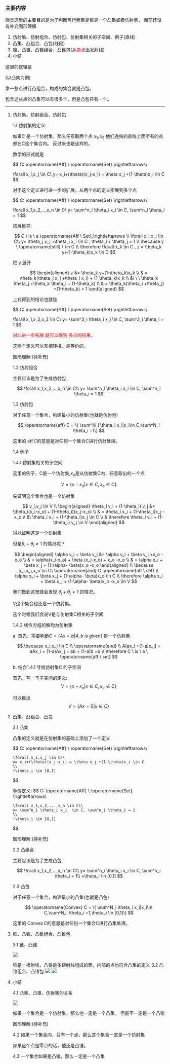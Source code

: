 <!--
 * @Author: Liu Weilong
 * @Date: 2021-05-29 13:27:55
 * @LastEditors: Liu Weilong
 * @LastEditTime: 2021-06-21 18:52:52
 * @Description: 
-->
### 主要内容

感觉这里的主要目的是为了判断可行解集是否是一个凸集或者仿射集，
目前还没有补充图形理解

1. 仿射集、仿射组合、仿射包、仿射集相关的子空间、例子(直线)
2. 凸集、凸组合、凸包(线段)
3. 锥、凸锥、凸锥组合、凸锥包(从<font color ="Red">原点</font>出发射线)
4. 小结

这里的逻辑是

(以凸集为例)

拿一些点进行凸组合，构成的集合就是凸包。

包含这些点的凸集可以有很多个，但是凸包只有一个。


-----
1. 仿射集、仿射组合、仿射包
   
   1.1 仿射集的定义: 

   如果C 是一个仿射集，那么任意取两个点 $x_1,x_2$ 他们连线的直线上面所有的点都在C这个集合内。
   反过来也是这样的。
   
   数学的形式就是

   $$
    C: \operatorname{Aff} \ \operatorname{Set} \rightleftarrows\\

    \forall x_i,x_j \in C\\
    y= x_i+(\theta)(x_j-x_i) = \theta x_j +(1-\theta)x_i \in C
   $$

   对于这个定义进行进一步的扩展，从两个点的定义拓展到多个点

   $$
    C: \operatorname{Aff} \ \operatorname{Set} \rightleftarrows\\

    \forall x_1,x_2,...,x_n \in C\\
    y= \sum^n_i \theta_i x_i  \in C, \sum^n_i \theta_i = 1
   $$

   拓展推导:

   $$
    C \ is  \ a \operatorname{Aff \ Set},\rightleftarrows
    \\
    \forall x_i,x_j \in C\\
    y=  \theta_j x_j +\theta_i x_i \in C , \theta_i + \theta_j = 1
    \\ 
    \because y \  \operatorname{still} \  \in C \\
    \therefore \forall x_k \in C , z = \theta_k y+(1-\theta_k)x_k \in C
   $$

   把 y 展开

   $$
   \begin{aligned}
        z &= \theta_k y+(1-\theta_k)x_k 
    \\
    & = \theta_k(\theta_j x_j +\theta_i x_i) + (1-\theta_k)x_k 
    \\
    &\ \ \  \theta_k \theta_j +\theta_k \theta_i + (1-\theta_k)
    \\
    & = \theta_k(\theta_i +\theta_j) +(1-\theta_k) = 1
   \end{aligned}
   $$

   上式得到的结论也就是

    $$
    C: \operatorname{Aff} \ \operatorname{Set} \rightleftarrows\\

    \forall x_1,x_2,x_3 \in C\\
    y= \sum^3_i \theta_i x_i  \in C, \sum^3_i \theta_i = 1
    $$

    <font color ="Red">对此进一步拓展 就可以得到 多点的结果。</font>

    这两个定义可以互相转换，是等价的。

    图形理解:(待补充)

    1.2 仿射组合

    主要应该是为了生成仿射包

    $$
    \forall x_1,x_2,...,x_n \in C\\
    y= \sum^n_i \theta_i x_i  \in C, \sum^n_i \theta_i = 1
    $$
    
    1.3 仿射包

    对于任意一个集合，构建最小的仿射集(也就是仿射包)

    $$
    \operatorname{aff} C = \{ \sum^N_i \theta_i x_i|x_i\in C,\sum^N_i \theta_i =1\}
    $$

    这里的 $\operatorname{aff}C$的意思是对任何一个集合C进行仿射处理。

    1.4 例子

    1.4.1 仿射集相关的子空间

    这里的例子，C是一个仿射集,$x_o$是从仿射集C内，任意取出的一个点

    $$
        V = \{x - x_o | x \in C,x_o \in C \}
    $$

    先证明这个集合也是一个仿射集

    $$
        v_i,v_j \in V
        \\
        \begin{aligned}
        \theta_i v_i + (1-\theta_i) v_j 
        &= \theta_i(x_i-x_o) + (1-\theta_i)(x_j-x_o)
        \\ & = \theta_i x_i + (1-\theta_i)x_j -x_o            
        \\
        &\ \theta_i x_i + (1-\theta_i)x_j \in C
        \\
        & \therefore \theta_i v_i + (1-\theta_i) v_j \in V
        \end{aligned}
    $$

    得以证明这是一个仿射集

    但是$\theta_i + \theta_j \not ={ 1}$ 的情况呢？

    $$
    \begin{aligned}
        \alpha v_i + \beta v_j &= \alpha v_i + \beta v_j +x_o -x_o
        \\
        & = \alpha(x_i-x_o) + \beta (x_j-x_o) + x_o -x_o
        \\
        & = \alpha x_i + \beta x_j + (1-\alpha- \beta)x_o -x_o
    \end{aligned}
    \\
    \because x_i,x_j,x_o \in C\  \operatorname{and} C :\operatorname{aff \ set}
    \\
    \alpha x_i + \beta x_j + (1-\alpha- \beta)x_o \in C
    \\
    \therefore \alpha x_i + \beta x_j + (1-\alpha- \beta)x_o -x_o \in V
    $$

    我们做到这里就会发现 $\theta_i+\theta_j\not ={1}$ 的情况。
    
    V这个集合也还是一个仿射集。

    这个时候我们会说V是与仿射集C相关的子空间

    1.4.2 线性方程的解均为仿射集

    a. 首先，需要判断$C = \{Ax=b|A,b \ is \ given \}$ 是一个仿射集

    $$
    \because x_i,x_j \in C
    \\
    \operatorname{and}
    \\
    A[ax_i +(1-a)x_j] = aAx_i + (1-a)Ax_j = ab + (1-a)b =b
    \\
    \therefore C \ is \ a \ \operatorname{aff \ set}
    $$

    b. 结合1.4.1 寻找仿射集C 的子空间

    首先，写一下子空间的定义:
    $$
        V = \{x - x_o | x \in C,x_o \in C \}
    $$

    可以推出
    $$
        V = \{Ax=0 | x\in C \}
    $$

2.  凸集、凸组合、凸包

    2.1 凸集
    
    凸集的定义就是在仿射集的基础上添加了一个定义

    $$
        C: \operatorname{Aff} \ \operatorname{Set} \rightleftarrows\\

        \forall x_i,x_j \in C\\
        y= x_i+(\theta)(x_j-x_i) = \theta x_j +(1-\theta)x_i \in C
        \\
        +\theta_i \in [0,1]
    $$

    等价定义:
    $$
        C: \operatorname{Aff} \ \operatorname{Set} \rightleftarrows\\

        \forall x_1,x_2,...,x_n \in C\\
        y= \sum^n_i \theta_i x_i  \in C, \sum^n_i \theta_i = 1
        \\
        +\theta_i \in [0,1]
    $$

    图形理解:(待补充)

    2.2 凸组合

    主要应该是为了生成凸包

    $$
    \forall x_1,x_2,...,x_n \in C\\
    y= \sum^n_i \theta_i x_i  \in C, \sum^n_i \theta_i = 1\\
    +\theta_i \in [0,1]
    $$

    2.3 凸包

    对于任意一个集合，构建最小的凸集(也就是凸包)

    $$
    \operatorname{Convex} C = \{ \sum^N_i \theta_i x_i|x_i\in C,\sum^N_i \theta_i =1,\theta_i \in [0,1]\}
    $$

    这里的 $\operatorname{Convex}C$的意思是对任何一个集合C进行凸集处理。

3. 锥、凸锥、凸锥组合、凸锥包
   
   3.1 锥、凸锥

    ![](./pic/1.png)

   锥是一根射线，凸锥是多跟射线组成的面，内部的点也符合凸集的定义
   3.2 凸锥组合、凸锥包
    ![](./pic/2.png)
    ![](./pic/3.png)

4. 小结
   
   4.1 凸集、凸锥、仿射集的关系   
   
   ![](./pic/4.png)

   如果一个集合是一个仿射集，那么他一定是一个凸集。
   但是不一定是一个凸锥

    图形理解:(待补充)

   4.2 如果一个集合内，只有一个点，那么这个集合一定是一个仿射集
        
    如果这个点是零点的话，他还是凸锥。

   4.3 一个集合如果是凸锥，那么一定是一个凸集
    